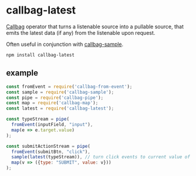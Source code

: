 # callbag-latest

[Callbag](https://github.com/callbag/callbag) operator that turns a listenable source into a pullable source, that emits the latest data (if any) from the listenable upon request.

Often useful in conjunction with [callbag-sample](https://github.com/staltz/callbag-sample).

`npm install callbag-latest`

## example

```js
const fromEvent = require('callbag-from-event');
const sample = require('callbag-sample');
const pipe = require('callbag-pipe');
const map = require('callbag-map');
const latest = require('callbag-latest');

const typeStream = pipe(
  fromEvent(inputField, "input"),
  map(e => e.target.value)
);

const submitActionStream = pipe(
  fromEvent(submitBtn, "click"),
  sample(latest(typeStream)), // turn click events to current value of input field
  map(v => ({type: "SUBMIT", value: v}))
);
```
